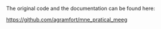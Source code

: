 The original code and the documentation can be found here:

https://github.com/agramfort/mne_pratical_meeg
